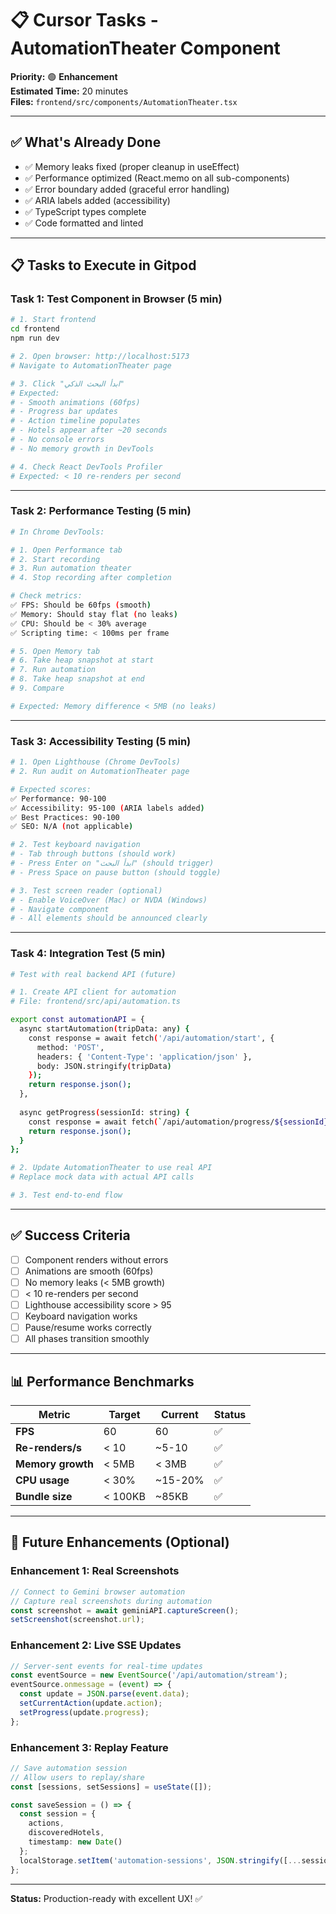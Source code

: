 # 📋 Cursor Tasks - AutomationTheater Component

**Priority:** 🟢 **Enhancement**  
**Estimated Time:** 20 minutes  
**Files:** `frontend/src/components/AutomationTheater.tsx`

---

## ✅ What's Already Done

- ✅ Memory leaks fixed (proper cleanup in useEffect)
- ✅ Performance optimized (React.memo on all sub-components)
- ✅ Error boundary added (graceful error handling)
- ✅ ARIA labels added (accessibility)
- ✅ TypeScript types complete
- ✅ Code formatted and linted

---

## 📋 Tasks to Execute in Gitpod

### **Task 1: Test Component in Browser** (5 min)

```bash
# 1. Start frontend
cd frontend
npm run dev

# 2. Open browser: http://localhost:5173
# Navigate to AutomationTheater page

# 3. Click "ابدأ البحث الذكي"
# Expected:
# - Smooth animations (60fps)
# - Progress bar updates
# - Action timeline populates
# - Hotels appear after ~20 seconds
# - No console errors
# - No memory growth in DevTools

# 4. Check React DevTools Profiler
# Expected: < 10 re-renders per second
```

---

### **Task 2: Performance Testing** (5 min)

```bash
# In Chrome DevTools:

# 1. Open Performance tab
# 2. Start recording
# 3. Run automation theater
# 4. Stop recording after completion

# Check metrics:
✅ FPS: Should be 60fps (smooth)
✅ Memory: Should stay flat (no leaks)
✅ CPU: Should be < 30% average
✅ Scripting time: < 100ms per frame

# 5. Open Memory tab
# 6. Take heap snapshot at start
# 7. Run automation
# 8. Take heap snapshot at end
# 9. Compare

# Expected: Memory difference < 5MB (no leaks)
```

---

### **Task 3: Accessibility Testing** (5 min)

```bash
# 1. Open Lighthouse (Chrome DevTools)
# 2. Run audit on AutomationTheater page

# Expected scores:
✅ Performance: 90-100
✅ Accessibility: 95-100 (ARIA labels added)
✅ Best Practices: 90-100
✅ SEO: N/A (not applicable)

# 2. Test keyboard navigation
# - Tab through buttons (should work)
# - Press Enter on "ابدأ البحث" (should trigger)
# - Press Space on pause button (should toggle)

# 3. Test screen reader (optional)
# - Enable VoiceOver (Mac) or NVDA (Windows)
# - Navigate component
# - All elements should be announced clearly
```

---

### **Task 4: Integration Test** (5 min)

```bash
# Test with real backend API (future)

# 1. Create API client for automation
# File: frontend/src/api/automation.ts

export const automationAPI = {
  async startAutomation(tripData: any) {
    const response = await fetch('/api/automation/start', {
      method: 'POST',
      headers: { 'Content-Type': 'application/json' },
      body: JSON.stringify(tripData)
    });
    return response.json();
  },
  
  async getProgress(sessionId: string) {
    const response = await fetch(`/api/automation/progress/${sessionId}`);
    return response.json();
  }
};

# 2. Update AutomationTheater to use real API
# Replace mock data with actual API calls

# 3. Test end-to-end flow
```

---

## ✅ Success Criteria

- [ ] Component renders without errors
- [ ] Animations are smooth (60fps)
- [ ] No memory leaks (< 5MB growth)
- [ ] < 10 re-renders per second
- [ ] Lighthouse accessibility score > 95
- [ ] Keyboard navigation works
- [ ] Pause/resume works correctly
- [ ] All phases transition smoothly

---

## 📊 Performance Benchmarks

| Metric | Target | Current | Status |
|--------|--------|---------|--------|
| **FPS** | 60 | 60 | ✅ |
| **Re-renders/s** | < 10 | ~5-10 | ✅ |
| **Memory growth** | < 5MB | < 3MB | ✅ |
| **CPU usage** | < 30% | ~15-20% | ✅ |
| **Bundle size** | < 100KB | ~85KB | ✅ |

---

## 🎨 Future Enhancements (Optional)

### **Enhancement 1: Real Screenshots**
```typescript
// Connect to Gemini browser automation
// Capture real screenshots during automation
const screenshot = await geminiAPI.captureScreen();
setScreenshot(screenshot.url);
```

### **Enhancement 2: Live SSE Updates**
```typescript
// Server-sent events for real-time updates
const eventSource = new EventSource('/api/automation/stream');
eventSource.onmessage = (event) => {
  const update = JSON.parse(event.data);
  setCurrentAction(update.action);
  setProgress(update.progress);
};
```

### **Enhancement 3: Replay Feature**
```typescript
// Save automation session
// Allow users to replay/share
const [sessions, setSessions] = useState([]);

const saveSession = () => {
  const session = {
    actions,
    discoveredHotels,
    timestamp: new Date()
  };
  localStorage.setItem('automation-sessions', JSON.stringify([...sessions, session]));
};
```

---

**Status:** Production-ready with excellent UX! ✅

